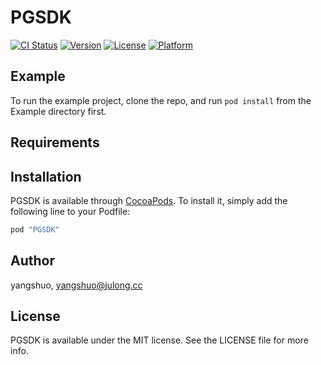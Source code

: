 # PGSDK

[![CI Status](http://img.shields.io/travis/yangshuo/PGSDK.svg?style=flat)](https://travis-ci.org/yangshuo/PGSDK)
[![Version](https://img.shields.io/cocoapods/v/PGSDK.svg?style=flat)](http://cocoapods.org/pods/PGSDK)
[![License](https://img.shields.io/cocoapods/l/PGSDK.svg?style=flat)](http://cocoapods.org/pods/PGSDK)
[![Platform](https://img.shields.io/cocoapods/p/PGSDK.svg?style=flat)](http://cocoapods.org/pods/PGSDK)

## Example

To run the example project, clone the repo, and run `pod install` from the Example directory first.

## Requirements

## Installation

PGSDK is available through [CocoaPods](http://cocoapods.org). To install
it, simply add the following line to your Podfile:

```ruby
pod "PGSDK"
```

## Author

yangshuo, yangshuo@julong.cc

## License

PGSDK is available under the MIT license. See the LICENSE file for more info.
